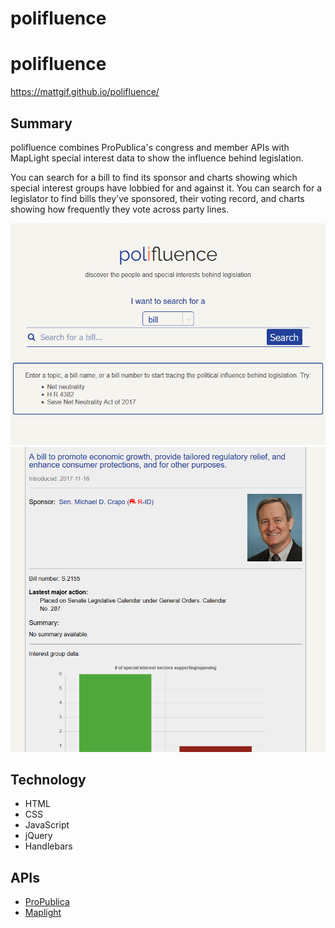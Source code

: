 # polifluence

polifluence
============
https://mattgif.github.io/polifluence/ 

Summary
-------

polifluence combines ProPublica's congress and member APIs with MapLight special interest data
to show the influence behind legislation.

You can search for a bill to find its sponsor and charts showing which special interest groups have lobbied for and against it. You can search for a legislator to find bills they've sponsored, their voting record, and charts showing how frequently they vote across party lines.

![polifluence splash page](static/img/polifluence_screen1.png)
![polifluence bill page](static/img/polifluence_screen2.png)

Technology
----------
* HTML
* CSS
* JavaScript
* jQuery
* Handlebars

APIs
----
* [ProPublica](https://projects.propublica.org/api-docs/congress-api/)
* [Maplight](https://maplight.org/)
